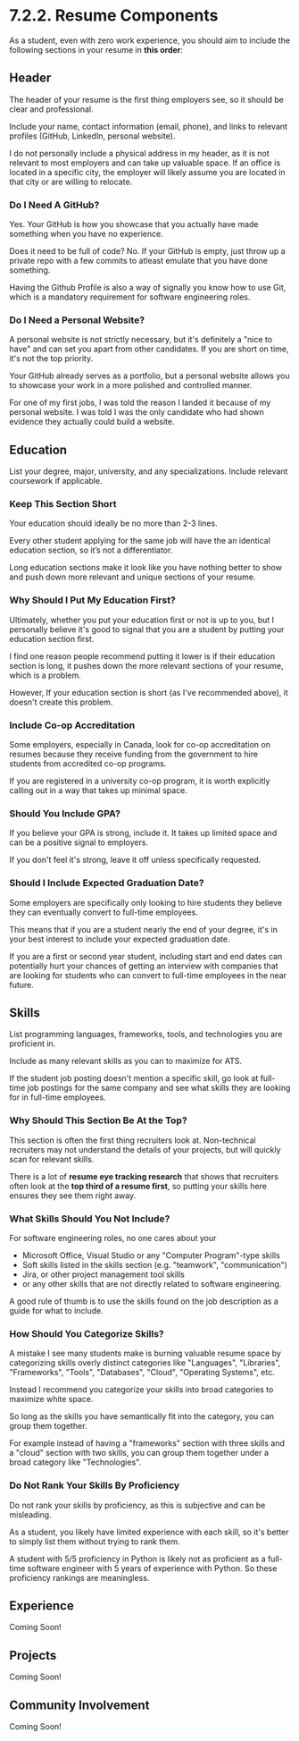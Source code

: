 # 7.2.2. Resume Components

As a student, even with zero work experience, you should aim to include the following sections in your resume in **this order**:

## Header

The header of your resume is the first thing employers see, so it should be clear and professional.

Include your name, contact information (email, phone), and links to relevant profiles (GitHub, LinkedIn, personal website).

I do not personally include a physical address in my header, as it is not relevant to most employers and can take up valuable space. If an office is located in a specific city, the employer will likely assume you are located in that city or are willing to relocate.

### Do I Need A GitHub?

Yes. Your GitHub is how you showcase that you actually have made something when you have no experience.

Does it need to be full of code? No. If your GitHub is empty, just throw up a private repo with a few commits to atleast emulate that you have done something.

Having the Github Profile is also a way of signally you know how to use Git, which is a mandatory requirement for software engineering roles.

### Do I Need a Personal Website?

A personal website is not strictly necessary, but it's definitely a "nice to have" and can set you apart from other candidates. If you are short on time, it's not the top priority.

Your GitHub already serves as a portfolio, but a personal website allows you to showcase your work in a more polished and controlled manner.

For one of my first jobs, I was told the reason I landed it because of my personal website. I was told I was the only candidate who had shown evidence they actually could build a website.

## Education

List your degree, major, university, and any specializations. Include relevant coursework if applicable.

### Keep This Section Short

Your education should ideally be no more than 2-3 lines.

Every other student applying for the same job will have the an identical education section, so it’s not a differentiator.

Long education sections make it look like you have nothing better to show and push down more relevant and unique sections of your resume.

### Why Should I Put My Education First?

Ultimately, whether you put your education first or not is up to you, but I personally believe it's good to signal that you are a student by putting your education section first.

I find one reason people recommend putting it lower is if their education section is long, it pushes down the more relevant sections of your resume, which is a problem.

However, If your education section is short (as I've recommended above), it doesn't create this problem.

### Include Co-op Accreditation

Some employers, especially in Canada, look for co-op accreditation on resumes because they receive funding from the government to hire students from accredited co-op programs.

If you are registered in a university co-op program, it is worth explicitly calling out in a way that takes up minimal space.

### Should You Include GPA?

If you believe your GPA is strong, include it. It takes up limited space and can be a positive signal to employers.

If you don't feel it's strong, leave it off unless specifically requested.

### Should I Include Expected Graduation Date?

Some employers are specifically only looking to hire students they believe they can eventually convert to full-time employees.

This means that if you are a student nearly the end of your degree, it's in your best interest to include your expected graduation date.

If you are a first or second year student, including start and end dates can potentially hurt your chances of getting an interview with companies that are looking for students who can convert to full-time employees in the near future.

## Skills

List programming languages, frameworks, tools, and technologies you are proficient in.

Include as many relevant skills as you can to maximize for ATS.

If the student job posting doesn't mention a specific skill, go look at full-time job postings for the same company and see what skills they are looking for in full-time employees.

### Why Should This Section Be At the Top?

This section is often the first thing recruiters look at. Non-technical recruiters may not understand the details of your projects, but will quickly scan for relevant skills.

There is a lot of **resume eye tracking research** that shows that recruiters often look at the **top third of a resume first**, so putting your skills here ensures they see them right away.

### What Skills Should You Not Include?

For software engineering roles, no one cares about your

- Microsoft Office, Visual Studio or any "Computer Program"-type skills
- Soft skills listed in the skills section (e.g. "teamwork", "communication")
- Jira, or other project management tool skills
- or any other skills that are not directly related to software engineering.

A good rule of thumb is to use the skills found on the job description as a guide for what to include.

### How Should You Categorize Skills?

A mistake I see many students make is burning valuable resume space by categorizing skills overly distinct categories like "Languages", "Libraries", "Frameworks", "Tools", "Databases", "Cloud", "Operating Systems", etc.

Instead I recommend you categorize your skills into broad categories to maximize white space.

So long as the skills you have semantically fit into the category, you can group them together.

For example instead of having a "frameworks" section with three skills and a "cloud" section with two skills, you can group them together under a broad category like "Technologies".

### Do Not Rank Your Skills By Proficiency

Do not rank your skills by proficiency, as this is subjective and can be misleading.

As a student, you likely have limited experience with each skill, so it's better to simply list them without trying to rank them.

A student with 5/5 proficiency in Python is likely not as proficient as a full-time software engineer with 5 years of experience with Python. So these proficiency rankings are meaningless.

## Experience

Coming Soon!

## Projects

Coming Soon!

## Community Involvement

Coming Soon!
